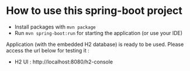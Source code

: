 # How to use this spring-boot project
- Install packages with `mvn package`
- Run `mvn spring-boot:run` for starting the application (or use your IDE)
  
Application (with the embedded H2 database) is ready to be used. Please access the url below for testing it :
- H2 UI : http://localhost:8080/h2-console
